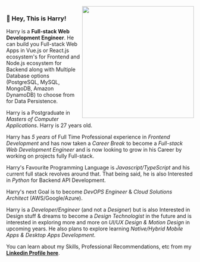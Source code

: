 <img align="right" src="https://firebasestorage.googleapis.com/v0/b/harry-manchanda.appspot.com/o/code.png?alt=media&token=88024a0c-d1c0-4ab6-aabf-894a76b51083" height="300" width="300">

### 🤘 Hey, This is Harry!

Harry is a **Full-stack Web Development Engineer**. He can build you Full-stack Web Apps in Vue.js or React.js ecosystem's for Frontend and Node.js ecosystem for Backend along with Multiple Database options (PostgreSQL, MySQL, MongoDB, Amazon DynamoDB) to choose from for Data Persistence.

Harry is a Postgraduate in _Masters of Computer Applications_. Harry is 27 years old.

Harry has _5 years_ of Full Time Professional experience in _Frontend Development_ and has now taken a _Career Break_ to become a _Full-stack Web Development Engineer_ and is now looking to grow in his Career by working on projects fully Full-stack.

Harry's Favourite Programming Language is _Javascript/TypeScript_ and his current full stack revolves around that. That being said, he is also Interested in _Python_ for Backend API Development.

Harry's next Goal is to become _DevOPS Engineer_ & _Cloud Solutions Architect_ (AWS/Google/Azure).

Harry is a _Developer/Engineer_ (and not a _Designer_) but is also Interested in Design stuff & dreams to become a _Design Technologist_ in the future and is interested in exploring more and more on _UI/UX Design & Motion Design_ in upcoming years. He also plans to explore learning _Native/Hybrid Mobile Apps & Desktop Apps Development_.

You can learn about my Skills, Professional Recommendations, etc from my [**Linkedin Profile here**](https://www.linkedin.com/in/harrymanchanda/).
